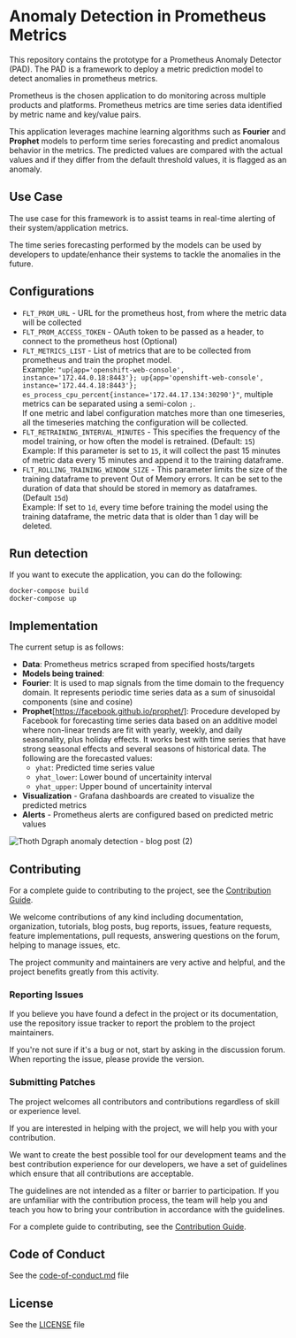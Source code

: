 # Anomaly Detection in Prometheus Metrics

This repository contains the prototype for a Prometheus Anomaly Detector (PAD). The PAD is a framework to deploy a metric prediction model to detect anomalies in prometheus metrics.

Prometheus is the chosen application to do monitoring across multiple products and platforms. Prometheus metrics are time series data identified by metric name and key/value pairs.

This application leverages machine learning algorithms such as __Fourier__ and __Prophet__ models to perform time series forecasting and predict anomalous behavior in the metrics. The predicted values are compared with the actual values and if they differ from the default threshold values, it is flagged as an anomaly.

## Use Case

The use case for this framework is to assist teams in real-time alerting of their system/application metrics.

The time series forecasting performed by the models can be used by developers to update/enhance their systems to tackle the anomalies in the future.   

## Configurations

 * `FLT_PROM_URL` - URL for the prometheus host, from where the metric data will be collected
 * `FLT_PROM_ACCESS_TOKEN` - OAuth token to be passed as a header, to connect to the prometheus host (Optional)
 * `FLT_METRICS_LIST` - List of metrics that are to be collected from prometheus and train the prophet model.
<br> Example: `"up{app='openshift-web-console', instance='172.44.0.18:8443'}; up{app='openshift-web-console', instance='172.44.4.18:8443'}; es_process_cpu_percent{instance='172.44.17.134:30290'}"`, multiple metrics can be separated using a semi-colon `;`.
<br>If one metric and label configuration matches more than one timeseries, all the timeseries matching the configuration will be collected.
 * `FLT_RETRAINING_INTERVAL_MINUTES` - This specifies the frequency of the model training, or how often the model is retrained. (Default: `15`)
<br> Example: If this parameter is set to `15`, it will collect the past 15 minutes of metric data every 15 minutes and append it to the training dataframe.
 * `FLT_ROLLING_TRAINING_WINDOW_SIZE` - This parameter limits the size of the training dataframe to prevent Out of Memory errors. It can be set to the duration of data that should be stored in memory as dataframes. (Default `15d`)
<br> Example: If set to `1d`, every time before training the model using the training dataframe, the metric data that is older than 1 day will be deleted.

## Run detection

If you want to execute the application, you can do the following:

```
docker-compose build
docker-compose up
```

## Implementation

The current setup is as follows:

 * __Data__: Prometheus metrics scraped from specified hosts/targets
 * __Models being trained__:
  * __Fourier__: It is used to map signals from the time domain to the frequency domain. It represents periodic time series data as a sum of sinusoidal components (sine and cosine)
  * __Prophet__[https://facebook.github.io/prophet/]: Procedure developed by Facebook for forecasting time series data based on an additive model where non-linear trends are fit with yearly, weekly, and daily seasonality, plus holiday effects. It works best with time series that have strong seasonal effects and several seasons of historical data. The following are the forecasted values:
    * `yhat`: Predicted time series value
    * `yhat_lower`: Lower bound of uncertainity interval
    * `yhat_upper`: Upper bound of uncertainity interval
 * __Visualization__ - Grafana dashboards are created to visualize the predicted  metrics
 * __Alerts__ - Prometheus alerts are configured based on predicted metric values

![Thoth Dgraph anomaly detection - blog post (2)](https://user-images.githubusercontent.com/7343099/64876403-081c9f80-d61d-11e9-84df-266c91a75dde.jpg)

## Contributing

For a complete guide to contributing to the project, see the [Contribution Guide](CONTRIBUTING.md).

We welcome contributions of any kind including documentation, organization, tutorials, blog posts, bug reports, issues, feature requests, feature implementations, pull requests, answering questions on the forum, helping to manage issues, etc.

The project community and maintainers are very active and helpful, and the project benefits greatly from this activity.

### Reporting Issues

If you believe you have found a defect in the project or its documentation, use the repository issue tracker to report the problem to the project maintainers.

If you're not sure if it's a bug or not, start by asking in the discussion forum. When reporting the issue, please provide the version.

### Submitting Patches

The project welcomes all contributors and contributions regardless of skill or experience level.

If you are interested in helping with the project, we will help you with your contribution.

We want to create the best possible tool for our development teams and the best contribution experience for our developers, we have a set of guidelines which ensure that all contributions are acceptable.

The guidelines are not intended as a filter or barrier to participation. If you are unfamiliar with the contribution process, the team will help you and teach you how to bring your contribution in accordance with the guidelines.

For a complete guide to contributing, see the [Contribution Guide](CONTRIBUTING.md).

## Code of Conduct

See the [code-of-conduct.md](./code-of-conduct.md) file

## License

See the [LICENSE](./LICENSE) file
